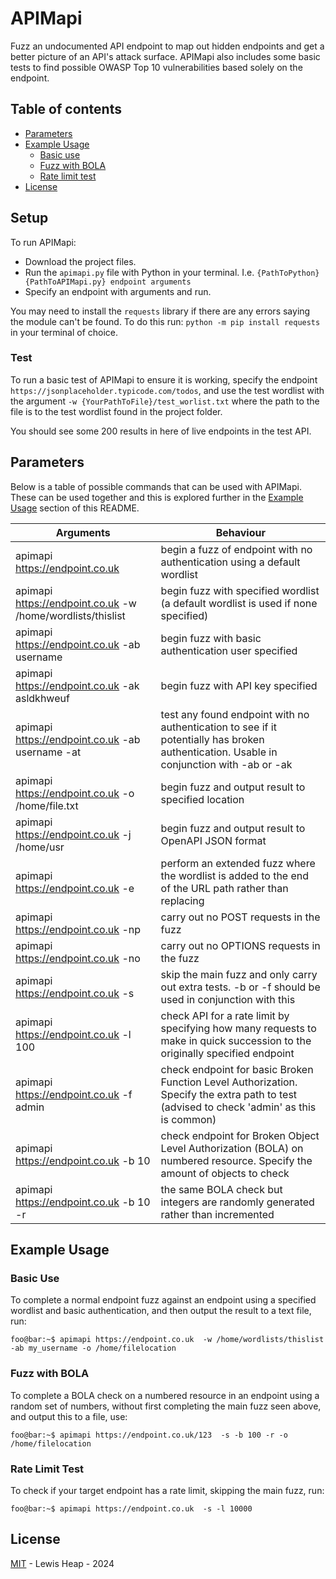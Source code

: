 # APIMapi
Fuzz an undocumented API endpoint to map out hidden endpoints and get a better picture of an API's attack surface. APIMapi also includes some basic tests to find possible OWASP Top 10 vulnerabilities based solely on the endpoint.

## Table of contents

  * [Parameters](#parameters)
  * [Example Usage](#example-usage)
     * [Basic use](#basic-use)
     * [Fuzz with BOLA](#fuzz-with-bola)
     * [Rate limit test](#rate-limit-test)
  * [License](#license)

## Setup
To run APIMapi: 
- Download the project files.
- Run the `apimapi.py` file with Python in your terminal. I.e. `{PathToPython} {PathToAPIMapi.py} endpoint arguments`
- Specify an endpoint with arguments and run.

You may need to install the `requests` library if there are any errors saying the module can't be found. To do this run:
`python -m pip install requests` in your terminal of choice.

### Test
To run a basic test of APIMapi to ensure it is working, specify the endpoint `https://jsonplaceholder.typicode.com/todos`, and use the test wordlist with the argument `-w {YourPathToFile}/test_worlist.txt` where the path to the file is to the test wordlist found in the project folder.

You should see some 200 results in here of live endpoints in the test API.

## Parameters
Below is a table of possible commands that can be used with APIMapi. These can be used together and this is explored further in the [Example Usage](#example-usage) section of this README.

| Arguments        | Behaviour     |
|--------------|-----------|
| apimapi https://endpoint.co.uk | begin a fuzz of endpoint with no authentication using a default wordlist |
| apimapi https://endpoint.co.uk  -w /home/wordlists/thislist      | begin fuzz with specified wordlist (a default wordlist is used if none specified) |
| apimapi https://endpoint.co.uk  -ab username  | begin fuzz with basic authentication user specified |
| apimapi https://endpoint.co.uk  -ak asldkhweuf| begin fuzz with API key specified |
| apimapi https://endpoint.co.uk  -ab username -at  | test any found endpoint with no authentication to see if it potentially has broken authentication. Usable in conjunction with -ab or -ak |
| apimapi https://endpoint.co.uk  -o /home/file.txt | begin fuzz and output result to specified location |
| apimapi https://endpoint.co.uk  -j /home/usr | begin fuzz and output result to OpenAPI JSON format |
| apimapi https://endpoint.co.uk -e | perform an extended fuzz where the wordlist is added to the end of the URL path rather than replacing |
| apimapi https://endpoint.co.uk  -np | carry out no POST requests in the fuzz |
| apimapi https://endpoint.co.uk  -no | carry out no OPTIONS requests in the fuzz |
| apimapi https://endpoint.co.uk -s | skip the main fuzz and only carry out extra tests. -b or -f should be used in conjunction with this |
| apimapi https://endpoint.co.uk  -l 100 | check API for a rate limit by specifying how many requests to make in quick succession to the originally specified endpoint |
| apimapi https://endpoint.co.uk -f admin | check endpoint for basic Broken Function Level Authorization. Specify the extra path to test (advised to check 'admin' as this is common)|
| apimapi https://endpoint.co.uk -b 10 | check endpoint for Broken Object Level Authorization (BOLA) on numbered resource. Specify the amount of objects to check |
| apimapi https://endpoint.co.uk -b 10 -r | the same BOLA check but integers are randomly generated rather than incremented |

## Example Usage
### Basic Use
To complete a normal endpoint fuzz against an endpoint using a specified wordlist and basic authentication, and then output the result to a text file, run:
```console
foo@bar:~$ apimapi https://endpoint.co.uk  -w /home/wordlists/thislist -ab my_username -o /home/filelocation
```
### Fuzz with BOLA
To complete a BOLA check on a numbered resource in an endpoint using a random set of numbers, without first completing the main fuzz seen above, and output this to a file, use:
```console
foo@bar:~$ apimapi https://endpoint.co.uk/123  -s -b 100 -r -o /home/filelocation
```
### Rate Limit Test
To check if your target endpoint has a rate limit, skipping the main fuzz, run:
```console
foo@bar:~$ apimapi https://endpoint.co.uk  -s -l 10000
```

## License
[MIT](LICENSE.txt) - Lewis Heap - 2024